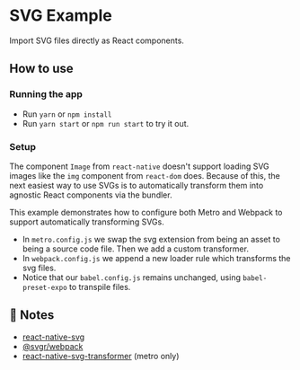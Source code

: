 # SVG Example

Import SVG files directly as React components.

## How to use

### Running the app

- Run `yarn` or `npm install`
- Run `yarn start` or `npm run start` to try it out.

### Setup

The component `Image` from `react-native` doesn't support loading SVG images like the `img` component from `react-dom` does. Because of this, the next easiest way to use SVGs is to automatically transform them into agnostic React components via the bundler.

This example demonstrates how to configure both Metro and Webpack to support automatically transforming SVGs.

- In `metro.config.js` we swap the svg extension from being an asset to being a source code file. Then we add a custom transformer.
- In `webpack.config.js` we append a new loader rule which transforms the svg files.
- Notice that our `babel.config.js` remains unchanged, using `babel-preset-expo` to transpile files.

## 📝 Notes

- [react-native-svg](https://github.com/react-native-svg/react-native-svg)
- [@svgr/webpack](https://www.npmjs.com/package/@svgr/webpack)
- [react-native-svg-transformer](https://github.com/kristerkari/react-native-svg-transformer) (metro only)
